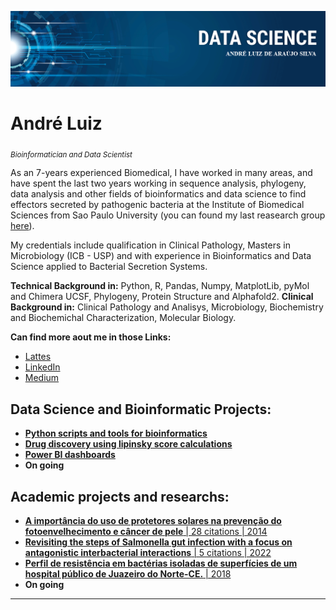 <p align="center">
  <img src="portfolio_banner2.png" >
</p>

# André Luiz
<sub>*Bioinformatician and Data Scientist*</sub>

As an 7-years experienced Biomedical, I have worked in many areas, and have spent the last two years working in sequence analysis, phylogeny, data analysis and other fields of bioinformatics and data science to find effectors secreted by pathogenic bacteria at the Institute of Biomedical Sciences from Sao Paulo University (you can found my last reasearch group [here](https://bayersantoslab.com/people/)).

My credentials include qualification in Clinical Pathology, Masters in Microbiology (ICB - USP) and with experience in Bioinformatics and Data Science applied to Bacterial Secretion Systems.

**Technical Background in:** Python, R, Pandas, Numpy, MatplotLib, pyMol and Chimera UCSF, Phylogeny, Protein Structure and Alphafold2.
**Clinical Background in:** Clinical Pathology and Analisys, Microbiology, Biochemistry and Biochemichal Characterization, Molecular Biology.

**Can find more aout me in those Links:**
* [Lattes](http://lattes.cnpq.br/9443464044488806)
* [LinkedIn](https://www.linkedin.com/in/andreluiz3)
* [Medium](https://medium.com/@silva.ala82)

## Data Science and Bioinformatic Projects:

* [**Python scripts and tools for bioinformatics**](https://github.com/andreluiz901/bioinfo-python)
* [**Drug discovery using lipinsky score calculations**](https://github.com/andreluiz901/bioinfo_datascience_and_analysis/blob/main/datacollect_and_process_for_lipinski_score.ipynb)
* [**Power BI dashboards**](https://github.com/andreluiz901/power_bi/blob/main/power_bi_portfolio.md)
* **On going**

## Academic projects and researchs:

* [**A importância do uso de protetores solares na prevenção do fotoenvelhecimento e câncer de pele** | 28 citations | 2014](https://interfaces.unileao.edu.br/index.php/revista-interfaces/article/view/257)
* [**Revisiting the steps of Salmonella gut infection with a focus on antagonistic interbacterial interactions** | 5 citations | 2022](https://interfaces.unileao.edu.br/index.php/revista-interfaces/article/view/257)
* [**Perfil de resistência em bactérias isoladas de superfícies de um hospital público de Juazeiro do Norte-CE.** | 2018](https://periodicos.ufsm.br/revistasaude/article/view/27335)
* **On going**

---
